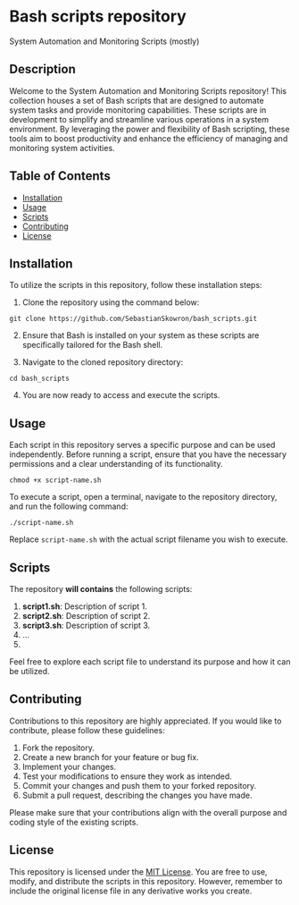 # Bash scripts repository

System Automation and Monitoring Scripts (mostly)

## Description

Welcome to the System Automation and Monitoring Scripts repository! This collection houses a set of Bash scripts that are designed to automate system tasks and provide monitoring capabilities. These scripts are in development to simplify and streamline various operations in a system environment. By leveraging the power and flexibility of Bash scripting, these tools aim to boost productivity and enhance the efficiency of managing and monitoring system activities.

## Table of Contents

- [Installation](#installation)
- [Usage](#usage)
- [Scripts](#scripts)
- [Contributing](#contributing)
- [License](#license)

## Installation

To utilize the scripts in this repository, follow these installation steps:

1. Clone the repository using the command below:
   
`git clone https://github.com/SebastianSkowron/bash_scripts.git`

2. Ensure that Bash is installed on your system as these scripts are specifically tailored for the Bash shell.

3. Navigate to the cloned repository directory:

`cd bash_scripts`

4. You are now ready to access and execute the scripts.

## Usage

Each script in this repository serves a specific purpose and can be used independently. Before running a script, ensure that you have the necessary permissions and a clear understanding of its functionality.

`chmod +x script-name.sh`

To execute a script, open a terminal, navigate to the repository directory, and run the following command:

`./script-name.sh`

Replace `script-name.sh` with the actual script filename you wish to execute.

## Scripts

The repository <b>will contains</b> the following scripts:

1. **script1.sh**: Description of script 1.
2. **script2.sh**: Description of script 2.
3. **script3.sh**: Description of script 3.
4. ...
5. 
Feel free to explore each script file to understand its purpose and how it can be utilized.

## Contributing

Contributions to this repository are highly appreciated. If you would like to contribute, please follow these guidelines:

1. Fork the repository.
2. Create a new branch for your feature or bug fix.
3. Implement your changes.
4. Test your modifications to ensure they work as intended.
5. Commit your changes and push them to your forked repository.
6. Submit a pull request, describing the changes you have made.

Please make sure that your contributions align with the overall purpose and coding style of the existing scripts.

## License

This repository is licensed under the [MIT License](LICENSE). You are free to use, modify, and distribute the scripts in this repository. However, remember to include the original license file in any derivative works you create.

